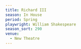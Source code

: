 ```yaml
---
title: Richard III
season: In House
period: Spring
playwright: William Shakespeare
season_sort: 290
venue:
  - New Theatre
---
```



